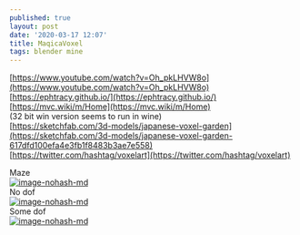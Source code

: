 ```yaml
---
published: true
layout: post
date: '2020-03-17 12:07'
title: MaqicaVoxel
tags: blender mine
---
```

[https://www.youtube.com/watch?v=Oh_pkLHVW8o](https://www.youtube.com/watch?v=Oh_pkLHVW8o)  
[https://ephtracy.github.io/](https://ephtracy.github.io/)  
[https://mvc.wiki/m/Home](https://mvc.wiki/m/Home)  
(32 bit win version seems to run in wine)  
[https://sketchfab.com/3d-models/japanese-voxel-garden](https://sketchfab.com/3d-models/japanese-voxel-garden-617dfd100efa4e3fb1f8483b3ae7e558)  
[https://twitter.com/hashtag/voxelart](https://twitter.com/hashtag/voxelart)

Maze  
[![image-nohash-md](https://images.weserv.nl/?url=https://i.imgur.com/kYi7Kxdl.png)](https://images.weserv.nl/?url=https://i.imgur.com/kYi7Kxd.png)  
No dof  
[![image-nohash-md](https://images.weserv.nl/?url=https://i.imgur.com/YPbFQ3el.png)](https://images.weserv.nl/?url=https://i.imgur.com/YPbFQ3e.png)  
Some dof  
[![image-nohash-md](https://images.weserv.nl/?url=https://i.imgur.com/69ZEL7El.png)](https://images.weserv.nl/?url=https://i.imgur.com/69ZEL7E.png)
